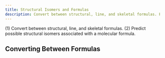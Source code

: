 ```yaml
---
title: Structural Isomers and Formulas
description: Convert between structural, line, and skeletal formulas. Predict possible structural isomers associated with a molecular formula.
---
```


(1) Convert between structural, line, and skeletal formulas.
(2) Predict possible structural isomers associated with a molecular formula.

## Converting Between Formulas